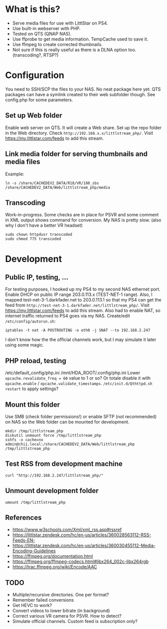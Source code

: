 # What is this?
- Serve media files for use with LittlStar on PS4.
- Use built-in webserver with PHP.
- Tested on QTS (QNAP NAS).
- Use ffprobe to get media information. TempCache used to save it.
- Use ffmpeg to create corrected thumbnails.
- Not sure if this is really useful as there is a DLNA option too. (transcoding?, RTSP?)

# Configuration
You need to SSH/SCP the files to your NAS. No neat package here yet. QTS packages can have a symlink created to their web subfolder though.
See config.php for some parameters.

## Set up Web folder
Enable web server on QTS. It will create a Web share.
Set up the repo folder in the Web directory. Check `http://192.168.x.x/littlstream_php/`.
Visit https://my.littlstar.com/feeds to add this stream.

## Link media folder for serving thumbnails and media files
Example:
```
ln -s /share/CACHEDEV2_DATA/R18/VR/180_sbs /share/CACHEDEV2_DATA/Web/littlstream_php/media
```

## Transcoding
Work-in-progress. Some checks are in place for PSVR and some comment in XML output shows command for conversion. My NAS is pretty slow. (also why I don't have a better VR headset)
```
sudo chown httpdusr transcoded
sudo chmod 775 transcoded
```

# Development

## Public IP, testing, ...
For testing purposes, I hooked up my PS4 to my second NAS ethernet port. Enable DHCP on public IP range 203.0.113.x (TEST-NET-1 range).
Also, I mapped test-net-3-1.darkfader.net to 203.0.113.1 so that my PS4 can get the feed from `http://test-net-3-1.darkfader.net/littlstream_php/`.
Visit https://my.littlstar.com/feeds to add this stream.
Also had to enable NAT, so internet traffic returned to PS4 goes via my NAS.
Create/edit `/etc/config/autorun.sh`:
```
iptables -t nat -A POSTROUTING -o eth0 -j SNAT --to 192.168.2.247
```
I don't know how the the official channels work, but I may simulate it later using some magic.

## PHP reload, testing
/etc/default_config/php.ini
/mnt/HDA_ROOT/.config/php.ini
Lower `opcache.revalidate_freq = 60` value to 1 or so? Or totale disable it with `opcache.enable` / `opcache.validate_timestamps`.
`/etc/init.d/Qthttpd.sh restart` to apply settings?

## Mount this folder
Use SMB (check folder permissions!) or enable SFTP (not recommended) on NAS so the Web folder can be mounted for development.
```
mkdir /tmp/littlstream_php
diskutil unmount force /tmp/littlstream_php
sshfs -o cache=no admin@chii.local:/share/CACHEDEV2_DATA/Web/littlstream_php /tmp/littlstream_php
```

## Test RSS from development machine
```
curl "http://192.168.2.247/littlstream_php/"
```

## Unmount development folder
```
umount /tmp/littlstream_php
```

## References
- https://www.w3schools.com/Xml/xml_rss.asp#rssref
- https://littlstar.zendesk.com/hc/en-us/articles/360028563112-RSS-Feeds-EN-
- https://littlstar.zendesk.com/hc/en-us/articles/360030455112-Media-Encoding-Guidelines
- https://ffmpeg.org/documentation.html
- https://ffmpeg.org/ffmpeg-codecs.html#libx264_002c-libx264rgb
- https://trac.ffmpeg.org/wiki/Encode/AAC

## TODO
- Multiple/recursive directories. One per format?
- Remember failed conversions
- Get HEVC to work?
- Convert videos to lower bitrate (in background)
- Correct various VR camera for PSVR. How to detect?
- Simulate official channels. Custom feed is subscription only?
